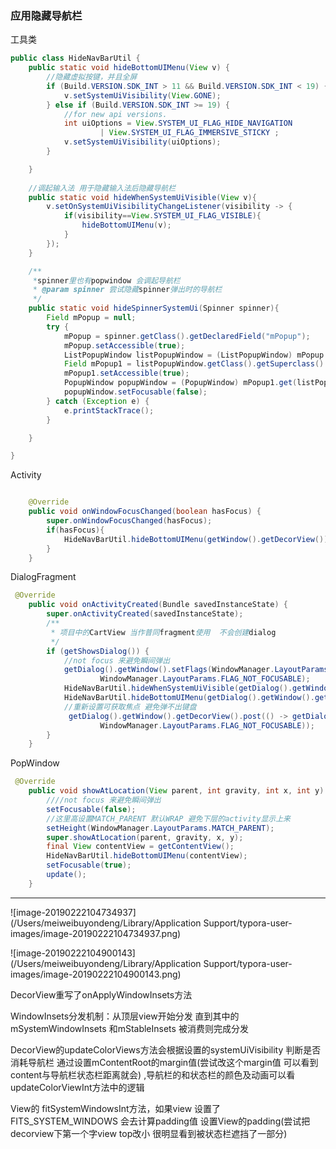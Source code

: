 ### 应用隐藏导航栏

工具类
```java
public class HideNavBarUtil {
    public static void hideBottomUIMenu(View v) {
        //隐藏虚拟按键，并且全屏
        if (Build.VERSION.SDK_INT > 11 && Build.VERSION.SDK_INT < 19) { // lower api
            v.setSystemUiVisibility(View.GONE);
        } else if (Build.VERSION.SDK_INT >= 19) {
            //for new api versions.
            int uiOptions = View.SYSTEM_UI_FLAG_HIDE_NAVIGATION
                    | View.SYSTEM_UI_FLAG_IMMERSIVE_STICKY ;
            v.setSystemUiVisibility(uiOptions);
        }

    }
	
    //调起输入法 用于隐藏输入法后隐藏导航栏
    public static void hideWhenSystemUiVisible(View v){
        v.setOnSystemUiVisibilityChangeListener(visibility -> {
            if(visibility==View.SYSTEM_UI_FLAG_VISIBLE){
                hideBottomUIMenu(v);
            }
        });
    }

    /**
     *spinner里也有popwindow 会调起导航栏 
     * @param spinner 尝试隐藏spinner弹出时的导航栏 
     */
    public static void hideSpinnerSystemUi(Spinner spinner){
        Field mPopup = null;
        try {
            mPopup = spinner.getClass().getDeclaredField("mPopup");
            mPopup.setAccessible(true);
            ListPopupWindow listPopupWindow = (ListPopupWindow) mPopup.get(spinner);
            Field mPopup1 = listPopupWindow.getClass().getSuperclass().getDeclaredField("mPopup");
            mPopup1.setAccessible(true);
            PopupWindow popupWindow = (PopupWindow) mPopup1.get(listPopupWindow);
            popupWindow.setFocusable(false);
        } catch (Exception e) {
            e.printStackTrace();
        }

    }

}

```



Activity

```java

    @Override
    public void onWindowFocusChanged(boolean hasFocus) {
        super.onWindowFocusChanged(hasFocus);
        if(hasFocus){
            HideNavBarUtil.hideBottomUIMenu(getWindow().getDecorView());
        }
    }
```

DialogFragment

```java
 @Override
    public void onActivityCreated(Bundle savedInstanceState) {
        super.onActivityCreated(savedInstanceState);
        /**
         * 项目中的CartView 当作普同fragment使用  不会创建dialog
         */
        if (getShowsDialog()) {
            //not focus 来避免瞬间弹出
            getDialog().getWindow().setFlags(WindowManager.LayoutParams.FLAG_NOT_FOCUSABLE,
                    WindowManager.LayoutParams.FLAG_NOT_FOCUSABLE);
            HideNavBarUtil.hideWhenSystemUiVisible(getDialog().getWindow().getDecorView());
            HideNavBarUtil.hideBottomUIMenu(getDialog().getWindow().getDecorView());
            //重新设置可获取焦点 避免弹不出键盘
             getDialog().getWindow().getDecorView().post(() -> getDialog().getWindow().setFlags(~WindowManager.LayoutParams.FLAG_NOT_FOCUSABLE,
                    WindowManager.LayoutParams.FLAG_NOT_FOCUSABLE));
        }
    }
```



PopWindow

```java
 @Override
    public void showAtLocation(View parent, int gravity, int x, int y) {
        ////not focus 来避免瞬间弹出
        setFocusable(false);
        //这里高设置MATCH_PARENT 默认WRAP 避免下层的activity显示上来 
        setHeight(WindowManager.LayoutParams.MATCH_PARENT);
        super.showAtLocation(parent, gravity, x, y);
        final View contentView = getContentView();
        HideNavBarUtil.hideBottomUIMenu(contentView);
        setFocusable(true);
        update();
    }
```



---

![image-20190222104734937](/Users/meiweibuyondeng/Library/Application Support/typora-user-images/image-20190222104734937.png)

![image-20190222104900143](/Users/meiweibuyondeng/Library/Application Support/typora-user-images/image-20190222104900143.png)

DecorView重写了onApplyWindowInsets方法

WindowInsets分发机制：从顶层view开始分发 直到其中的mSystemWindowInsets 和mStableInsets 被消费则完成分发 

DecorView的updateColorViews方法会根据设置的systemUiVisibility 判断是否消耗导航栏 通过设置mContentRoot的margin值(尝试改这个margin值 可以看到content与导航栏状态栏距离就会) ,导航栏的和状态栏的颜色及动画可以看updateColorViewInt方法中的逻辑

View的 fitSystemWindowsInt方法，如果view 设置了FITS_SYSTEM_WINDOWS 会去计算padding值 设置View的padding(尝试把decorview下第一个字view top改小 很明显看到被状态栏遮挡了一部分)


